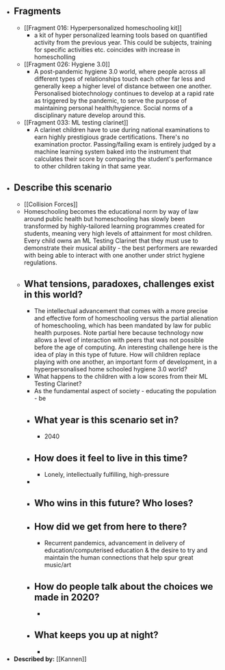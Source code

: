 - ## Fragments
    - [[Fragment 016: Hyperpersonalized homeschooling kit]]
        - a kit of hyper personalized learning tools based on quantified activity from the previous year. This could be subjects, training for specific activities etc. coincides with increase in homescholling
    - [[Fragment 026: Hygiene 3.0]]
        - A post-pandemic hygiene 3.0 world, where people across all different types of relationships touch each other far less and generally keep a higher level of distance between one another. Personalised biotechnology continues to develop at a rapid rate as triggered by the pandemic, to serve the purpose of maintaining personal health/hygience. Social norms of a disciplinary nature develop around this.
    - [[Fragment 033: ML testing clarinet]]
        - A clarinet children have to use during national examinations to earn highly prestigious grade certifications. There's no examination proctor. Passing/failing exam is entirely judged by a machine learning system baked into the instrument that calculates their score by comparing the student's performance to other children taking in that same year.
- ## Describe this scenario
    - [[Collision Forces]]
    - Homeschooling becomes the educational norm by way of law around public health but homeschooling has slowly been transformed by highly-tailored learning programmes created for students, meaning very high levels of attainment for most children. Every child owns an ML Testing Clarinet that they must use to demonstrate their musical ability - the best performers are rewarded with being able to interact with one another under strict hygiene regulations. 
    - ## What tensions, paradoxes, challenges exist in this world?
        - The intellectual advancement that comes with a more precise and effective form of homeschooling versus the partial alienation of homeschooling, which has been mandated by law for public health purposes. Note partial here because technology now allows a level of interaction with peers that was not possible before the age of computing. An interesting challenge here is the idea of play in this type of future. How will children replace playing with one another, an important form of development, in a hyperpersonalised home schooled hygiene 3.0 world? 
        - What happens to the children with a low scores from their ML Testing Clarinet? 
        - As the fundamental aspect of society - educating the population - be
        - ## What year is this scenario set in?
            - 2040
        - ## How does it feel to live in this time?
            - Lonely, intellectually fulfilling, high-pressure
        - 
        - ## Who wins in this future? Who loses?
        - ## How did we get from here to there?
            - Recurrent pandemics, advancement in delivery of education/computerised education & the desire to try and maintain the human connections that help spur great music/art
        - ## How do people talk about the choices we made in 2020?
            - 
        - ## What keeps you up at night?
            - 
- **Described by:** [[Kannen]]
